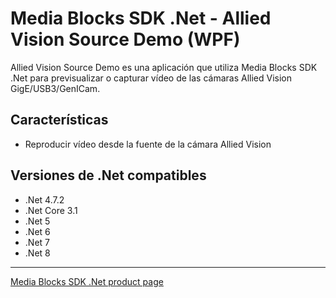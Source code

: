 # Media Blocks SDK .Net - Allied Vision Source Demo (WPF)

Allied Vision Source Demo es una aplicación que utiliza Media Blocks SDK .Net para previsualizar o capturar vídeo de las cámaras Allied Vision GigE/USB3/GenICam.

## Características

- Reproducir vídeo desde la fuente de la cámara Allied Vision


## Versiones de .Net compatibles

- .Net 4.7.2
- .Net Core 3.1
- .Net 5
- .Net 6
- .Net 7
- .Net 8

---

[Media Blocks SDK .Net product page](https://www.visioforge.com/media-blocks-sdk)
